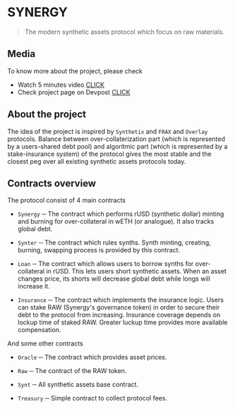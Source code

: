 # SYNERGY

> The modern synthetic assets protocol which focus on raw materials.

## Media

To know more about the project, please check

-   Watch 5 minutes video [CLICK](https://www.youtube.com/watch?v=yKvLIuMkoOo)
-   Check project page on Devpost [CLICK](https://devpost.com/software/cryptan)

## About the project

The idea of the project is inspired by `Synthetix` and `FRAX` and `Overlay` protocols. Balance between over-collaterization part (which is represented by a users-shared debt pool) and algoritmic part (which is represented by a stake-insurance system) of the protocol gives the most stable and the closest peg over all existing synthetic assets protocols today.

## Contracts overview

The protocol consist of 4 main contracts

-   `Synergy` ─ The contract which performs rUSD (synthetic dollar) minting and burning for over-collateral in wETH (or analogue). It also tracks global debt.

-   `Synter` ─ The contract which rules synths. Synth minting, creating, burning, swapping process is provided by this contract.

-   `Loan` ─ The contract which allows users to borrow synths for over-collateral in rUSD. This lets users short synthetic assets. When an asset changes price, its shorts will decrease global debt while longs will increase it.

-   `Insurance` ─ The contract which implements the insurance logic. Users can stake RAW (Synergy's governance token) in order to secure their debt to the protocol from increasing. Insurance coverage depends on lockup time of staked RAW. Greater luckup time provides more available compensation.

And some other contracts

-   `Oracle` ─ The contract which provides asset prices.

-   `Raw` ─ The contract of the RAW token.

-   `Synt` ─ All synthetic assets base contract.

-   `Treasury` ─ Simple contract to collect protocol fees.
